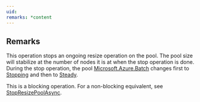 ```yaml
---
uid: 
remarks: *content
---
```

## Remarks  
 This operation stops an ongoing resize operation on the pool.  The pool size will stabilize at the number of nodes it is at             when the stop operation is done.  During the stop operation, the pool [Microsoft.Azure.Batch](assetId:///N:Microsoft.Azure.Batch?qualifyHint=False&autoUpgrade=True) changes first             to [Stopping](assetId:///T:Microsoft.Azure.Batch.Common.AllocationState?qualifyHint=False&autoUpgrade=True) and then to [Steady](assetId:///T:Microsoft.Azure.Batch.Common.AllocationState?qualifyHint=False&autoUpgrade=True).  
  
 This is a blocking operation. For a non-blocking equivalent, see [StopResizePoolAsync](assetId:///M:Microsoft.Azure.Batch.PoolOperations.StopResizePoolAsync(System.String,System.Collections.Generic.IEnumerable{Microsoft.Azure.Batch.BatchClientBehavior},System.Threading.CancellationToken)?qualifyHint=False&autoUpgrade=True).